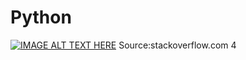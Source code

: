 # Python
[![IMAGE ALT TEXT HERE](https://youtu.be/C4puN0d6GOg)](https://youtu.be/C4puN0d6GOg)
Source:stackoverflow.com
4
